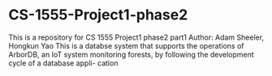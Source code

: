# CS-1555-Project1-phase2
This is a repository for CS 1555 Project1 phase2 part1
Author: Adam Sheeler, Hongkun Yao
This is a databse system that supports the operations of ArborDB, an IoT system monitoring forests, by following the development cycle of a database appli- cation

